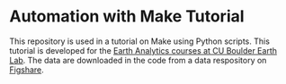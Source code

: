 # Automation with Make Tutorial
This repository is used in a tutorial on Make using Python scripts. This tutorial is developed for the <a href="https://www.earthdatascience.org" target="_blank">Earth Analytics courses at CU Boulder Earth Lab</a>. The data are downloaded in the code from a data respository on <a href="https://figshare.com/articles/dataset/Earth_Analytics_Applications_Data_for_Automation_with_Make/7811882" target="_blank">Figshare</a>.
